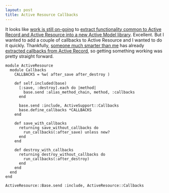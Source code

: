 ```yaml
--- 
layout: post
title: Active Resource Callbacks
---
```

<p>It looks like <a href="http://github.com/rails/rails/tree/master/activemodel">work is still on-going</a> to <a href="http://weblog.techno-weenie.net/2008/1/21/random-rails-tidbits">extract functionality common to Active Record and Active Resource into a new Active Model library</a>. Excellent. But I wanted to add a couple of callbacks to Active Resource and I wanted to do it quickly. Thankfully, <a href="http://joshpeek.com/">someone much smarter than me</a> has already <a href="http://github.com/rails/rails/commit/aae37bb4f7edd6a1820e420a60560369c6064f33">extracted callbacks from Active Record</a>, so getting something working was pretty straight forward.</p>

<pre><code class="ruby">module ActiveResource
  module Callbacks
    CALLBACKS = %w( after_save after_destroy )
    
    def self.included(base)
      [:save, :destroy].each do |method|
        base.send :alias_method_chain, method, :callbacks
      end
      
      base.send :include, ActiveSupport::Callbacks
      base.define_callbacks *CALLBACKS
    end
    
    def save_with_callbacks
      returning save_without_callbacks do
        run_callbacks(:after_save) unless new?
      end
    end
    
    def destroy_with_callbacks
      returning destroy_without_callbacks do
        run_callbacks(:after_destroy)
      end
    end
  end
end

ActiveResource::Base.send :include, ActiveResource::Callbacks</code></pre>
